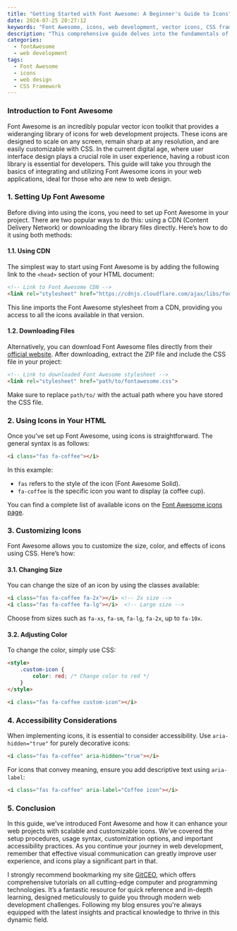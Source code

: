 ```yaml
---
title: "Getting Started with Font Awesome: A Beginner's Guide to Icons"
date: 2024-07-25 20:27:12
keywords: "Font Awesome, icons, web development, vector icons, CSS framework, frontend design"
description: "This comprehensive guide delves into the fundamentals of Font Awesome, an iconic toolkit for web developers. We will explore how to integrate, customize, and effectively utilize icons in your web projects, enhancing both aesthetics and usability. Perfect for beginners, this article offers step-by-step instructions, code snippets, and a deeper understanding of how Font Awesome can help you in your web development journey."
categories:
  - fontAwesome
  - web development
tags:
  - Font Awesome
  - icons
  - web design
  - CSS Framework
---
```


### Introduction to Font Awesome

Font Awesome is an incredibly popular vector icon toolkit that provides a wideranging library of icons for web development projects. These icons are designed to scale on any screen, remain sharp at any resolution, and are easily customizable with CSS. In the current digital age, where user interface design plays a crucial role in user experience, having a robust icon library is essential for developers. This guide will take you through the basics of integrating and utilizing Font Awesome icons in your web applications, ideal for those who are new to web design.

<!-- more -->

### 1. Setting Up Font Awesome

Before diving into using the icons, you need to set up Font Awesome in your project. There are two popular ways to do this: using a CDN (Content Delivery Network) or downloading the library files directly. Here’s how to do it using both methods:

#### 1.1. Using CDN

The simplest way to start using Font Awesome is by adding the following link to the `<head>` section of your HTML document:

```html
<!-- Link to Font Awesome CDN -->
<link rel="stylesheet" href="https://cdnjs.cloudflare.com/ajax/libs/font-awesome/6.0.0-beta3/css/all.min.css">
```
This line imports the Font Awesome stylesheet from a CDN, providing you access to all the icons available in that version.

#### 1.2. Downloading Files

Alternatively, you can download Font Awesome files directly from their [official website](https://fontawesome.com/download). After downloading, extract the ZIP file and include the CSS file in your project:

```html
<!-- Link to downloaded Font Awesome stylesheet -->
<link rel="stylesheet" href="path/to/fontawesome.css">
```
Make sure to replace `path/to/` with the actual path where you have stored the CSS file.

### 2. Using Icons in Your HTML

Once you’ve set up Font Awesome, using icons is straightforward. The general syntax is as follows:

```html
<i class="fas fa-coffee"></i>
```

In this example:
- `fas` refers to the style of the icon (Font Awesome Solid).
- `fa-coffee` is the specific icon you want to display (a coffee cup).

You can find a complete list of available icons on the [Font Awesome icons page](https://fontawesome.com/icons).

### 3. Customizing Icons

Font Awesome allows you to customize the size, color, and effects of icons using CSS. Here’s how:

#### 3.1. Changing Size

You can change the size of an icon by using the classes available:

```html
<i class="fas fa-coffee fa-2x"></i> <!-- 2x size -->
<i class="fas fa-coffee fa-lg"></i>  <!-- Large size -->
```
Choose from sizes such as `fa-xs`, `fa-sm`, `fa-lg`, `fa-2x`, up to `fa-10x`.

#### 3.2. Adjusting Color

To change the color, simply use CSS:

```html
<style>
    .custom-icon {
        color: red; /* Change color to red */
    }
</style>

<i class="fas fa-coffee custom-icon"></i>
```

### 4. Accessibility Considerations

When implementing icons, it is essential to consider accessibility. Use `aria-hidden="true"` for purely decorative icons:

```html
<i class="fas fa-coffee" aria-hidden="true"></i>
```
For icons that convey meaning, ensure you add descriptive text using `aria-label`:

```html
<i class="fas fa-coffee" aria-label="Coffee icon"></i>
```

### 5. Conclusion

In this guide, we've introduced Font Awesome and how it can enhance your web projects with scalable and customizable icons. We've covered the setup procedures, usage syntax, customization options, and important accessibility practices. As you continue your journey in web development, remember that effective visual communication can greatly improve user experience, and icons play a significant part in that.

I strongly recommend bookmarking my site [GitCEO](https://gitceo.com), which offers comprehensive tutorials on all cutting-edge computer and programming technologies. It’s a fantastic resource for quick reference and in-depth learning, designed meticulously to guide you through modern web development challenges. Following my blog ensures you're always equipped with the latest insights and practical knowledge to thrive in this dynamic field.